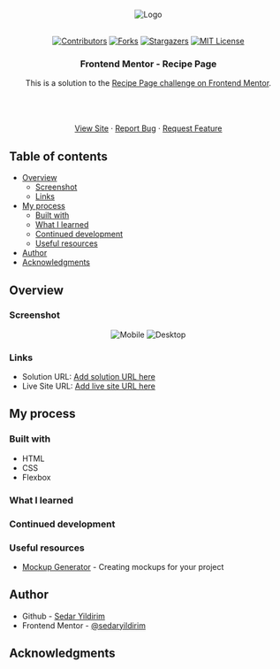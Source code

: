 
<!-- UPDATE ALL LINKS WITH PROJECT SPECIFIC URLS  -->
<!-- UPDATE SS AND LOGO -->
<!-- UPDATE TITLES -->
<!-- PROJECT LOGO -->
<br />
<div align="center">
    <img src="./assets/resources/imgs/200w.gif" alt="Logo">
  </a>
  <br />
  <br />

[![Contributors][contributors-shield]][contributors-url]
[![Forks][forks-shield]][forks-url]
[![Stargazers][stars-shield]][stars-url]
[![MIT License][license-shield]][license-url]

<h3 align="center">Frontend Mentor - Recipe Page</h3>


This is a solution to the [Recipe Page challenge on Frontend Mentor](https://www.frontendmentor.io/challenges/recipe-page-KiTsR8QQKm).

  <p align="center">   
<br />
    <br />
    <br />
    <a href="https://sedaryildirim.github.io/recipe-page-main/">View Site</a>
    ·
    <a href="https://github.com/sedaryildirim/recipe-page-main/issues">Report Bug</a>
    ·
    <a href="https://github.com/sedaryildirim/recipe-page-main/issues">Request Feature</a>
  </p>
</div>


## Table of contents

- [Overview](#overview)
  - [Screenshot](#screenshot)
  - [Links](#links)
- [My process](#my-process)
  - [Built with](#built-with)
  - [What I learned](#what-i-learned)
  - [Continued development](#continued-development)
  - [Useful resources](#useful-resources)
- [Author](#author)
- [Acknowledgments](#acknowledgments)


## Overview

### Screenshot

<div align="center">

![Mobile](./assets/resources/imgs/mobile.png)
![Desktop](./assets/resources/imgs/desktop.png)
</div>

### Links

- Solution URL: [Add solution URL here](https://github.com/sedaryildirim/recipe-page-main)
- Live Site URL: [Add live site URL here](https://sedaryildirim.github.io/recipe-page-main/)

## My process

### Built with

- HTML
- CSS
- Flexbox

### What I learned



### Continued development



### Useful resources

- [Mockup Generator](https://mockuphone.com/) - Creating mockups for your project

## Author

- Github - [Sedar Yildirim](https://github.com/sedaryildirim)
- Frontend Mentor - [@sedaryildirim](https://www.frontendmentor.io/profile/sedaryildirim)

## Acknowledgments



<!-- MARKDOWN LINKS & IMAGES -->
<!-- https://www.markdownguide.org/basic-syntax/#reference-style-links -->
[contributors-shield]: https://img.shields.io/github/contributors/sedaryildirim/recipe-page-main.svg?style=for-the-badge
[contributors-url]: https://github.com/sedaryildirim/recipe-page-main/graphs/contributors
[forks-shield]: https://img.shields.io/github/forks/sedaryildirim/recipe-page-main.svg?style=for-the-badge
[forks-url]: https://github.com/sedaryildirim/recipe-page-main/network/members
[stars-shield]: https://img.shields.io/github/stars/sedaryildirim/recipe-page-main.svg?style=for-the-badge
[stars-url]: https://github.com/sedaryildirim/recipe-page-main/stargazers
[license-shield]: https://img.shields.io/github/license/sedaryildirim/recipe-page-main.svg?style=for-the-badge
[license-url]: https://github.com/sedaryildirim/recipe-page-main/blob/main/LICENSE.txt
[product-screenshot]: imgs/screenshot.png

